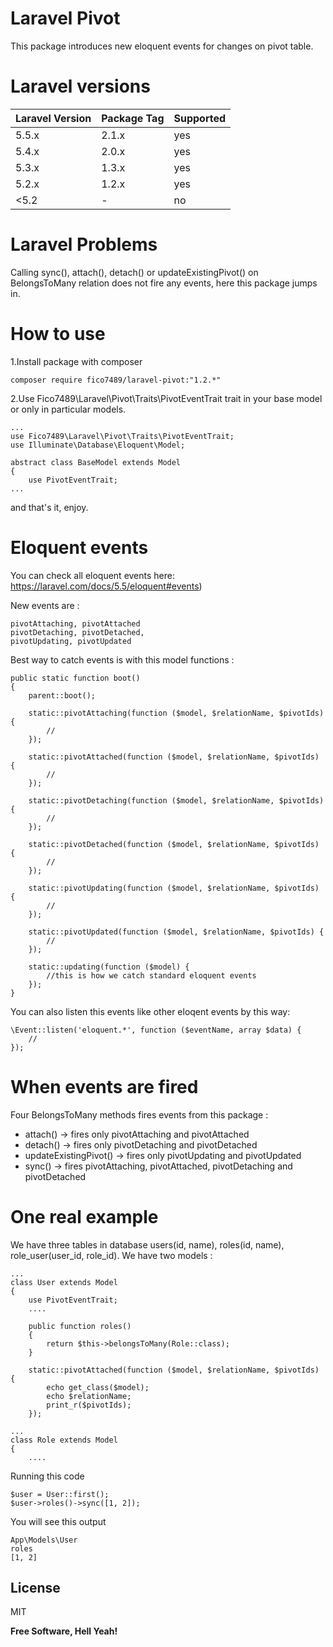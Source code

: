 # Laravel Pivot

This package introduces new eloquent events for changes on pivot table.

# Laravel versions

| Laravel Version | Package Tag | Supported |
|-----------------|-------------|-----------|
| 5.5.x | 2.1.x | yes |
| 5.4.x | 2.0.x | yes |
| 5.3.x | 1.3.x | yes |
| 5.2.x | 1.2.x | yes |
| <5.2 | - | no |

# Laravel Problems

Calling sync(), attach(), detach() or updateExistingPivot() on BelongsToMany relation does not fire any events, here this package jumps in.

# How to use

1.Install package with composer
```
composer require fico7489/laravel-pivot:"1.2.*"
```
2.Use Fico7489\Laravel\Pivot\Traits\PivotEventTrait trait in your base model or only in particular models.

```
...
use Fico7489\Laravel\Pivot\Traits\PivotEventTrait;
use Illuminate\Database\Eloquent\Model;

abstract class BaseModel extends Model
{
    use PivotEventTrait;
...
```

and that's it, enjoy.

# Eloquent events

You can check all eloquent events here:  https://laravel.com/docs/5.5/eloquent#events) 

New events are :

```
pivotAttaching, pivotAttached
pivotDetaching, pivotDetached,
pivotUpdating, pivotUpdated
```

Best way to catch events is with this model functions : 

```
public static function boot()
{
    parent::boot();

    static::pivotAttaching(function ($model, $relationName, $pivotIds) {
        //
    });
    
    static::pivotAttached(function ($model, $relationName, $pivotIds) {
        //
    });
    
    static::pivotDetaching(function ($model, $relationName, $pivotIds) {
        //
    });

    static::pivotDetached(function ($model, $relationName, $pivotIds) {
        //
    });
    
    static::pivotUpdating(function ($model, $relationName, $pivotIds) {
        //
    });
    
    static::pivotUpdated(function ($model, $relationName, $pivotIds) {
        //
    });
    
    static::updating(function ($model) {
        //this is how we catch standard eloquent events
    });
}
```

You can also listen this events like other eloqent events by this way:

```
\Event::listen('eloquent.*', function ($eventName, array $data) {
    //
});
```
# When events are fired

Four BelongsToMany methods fires events from this package : 

* attach() -> fires only pivotAttaching and pivotAttached
* detach() -> fires only pivotDetaching and pivotDetached
* updateExistingPivot() -> fires only pivotUpdating and pivotUpdated
* sync() -> fires pivotAttaching, pivotAttached, pivotDetaching and pivotDetached

# One real example

We have three tables in database users(id, name), roles(id, name), role_user(user_id, role_id).
We have two models : 

```
...
class User extends Model
{
    use PivotEventTrait;
    ....
    
    public function roles()
    {
        return $this->belongsToMany(Role::class);
    }
    
    static::pivotAttached(function ($model, $relationName, $pivotIds) {
        echo get_class($model);
        echo $relationName;
        print_r($pivotIds);
    });
```

```
...
class Role extends Model
{
    ....
```

Running this code 
```
$user = User::first();
$user->roles()->sync([1, 2]);
```

You will see this output

```
App\Models\User
roles
[1, 2]
```

License
----

MIT


**Free Software, Hell Yeah!**